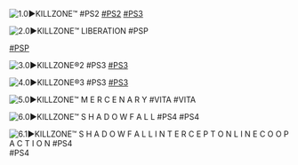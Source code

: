 <!--

<details>
<summary>layout: page
title: "KILLZONE"
permalink: https://jeuxsf.github.io/JSF/sony/killzone/

</details>
  
#### hidden field with metadata

-->

![1.0►KILLZONE™ #PS2](https://www.mobygames.com/images/covers/l/50323-killzone-playstation-2-front-cover.jpg)
[#PS2]() [#PS3]()

![2.0►KILLZONE™ LIBERATION #PSP](https://www.mobygames.com/images/covers/l/149108-killzone-liberation-psp-front-cover.jpg)

[#PSP]()

![3.0►KILLZONE®2 #PS3](https://www.mobygames.com/images/covers/l/154555-killzone-2-playstation-3-front-cover.jpg)
[#PS3]()

![4.0►KILLZONE®3 #PS3](https://www.mobygames.com/images/covers/l/264635-killzone-3-playstation-3-front-cover.jpg)
[#PS3]()

![5.0►KILLZONE™ M E R C E N A R Y #VITA](https://www.mobygames.com/images/covers/l/376035-killzone-mercenary-ps-vita-front-cover.png)
#VITA

![6.0►KILLZONE™ S H A D O W  F A L L #PS4](https://www.mobygames.com/images/covers/l/272859-killzone-shadow-fall-playstation-4-front-cover.jpg)
#PS4

![6.1►KILLZONE™ S H A D O W  F A L L   I  N  T  E  R  C  E  P  T   O  N  L  I  N  E   C  O  O  P   A  C  T  I  O  N #PS4](https://www.mobygames.com/images/covers/l/392839-killzone-shadow-fall-intercept-playstation-4-front-cover.png)
#PS4
